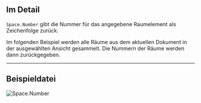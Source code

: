 ## Im Detail
`Space.Number` gibt die Nummer für das angegebene Raumelement als Zeichenfolge zurück.

Im folgenden Beispiel werden alle Räume aus dem aktuellen Dokument in der ausgewählten Ansicht gesammelt. Die Nummern der Räume werden dann zurückgegeben.
___
## Beispieldatei

![Space.Number](./Revit.Elements.Space.Number_img.jpg)
